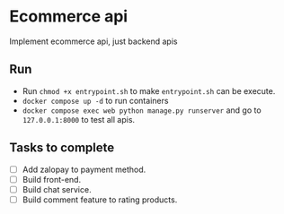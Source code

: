 # Ecommerce api
Implement ecommerce api, just backend apis

## Run
- Run `chmod +x entrypoint.sh` to make `entrypoint.sh` can be execute.
- `docker compose up -d` to run containers
- `docker compose exec web python manage.py runserver` and go to `127.0.0.1:8000` to test all apis.

## Tasks to complete 
- [ ] Add zalopay to payment method.
- [ ] Build front-end.
- [ ] Build chat service.
- [ ] Build comment feature to rating products.
